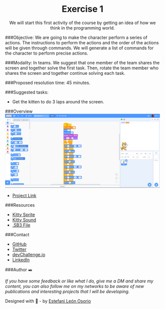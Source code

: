 <h1 align="center">Exercise 1</h1>

<div align="center">
We will start this first activity of the course by getting an idea of how we think in the programming world.
</div>

###Objective:
We are going to make the character perform a series of actions. The instructions to perform the actions and the order of the actions will be given through commands. We will generate a list of commands for the character to perform precise actions.

###Modality:
In teams. We suggest that one member of the team shares the screen and together solve the first task. Then, rotate the team member who shares the screen and together continue solving each task.

###Proposed resolution time:
45 minutes.

###Suggested tasks:
- Get the kitten to do 3 laps around the screen.

###Overview
![screenshot](https://github.com/EstefaniLeon/Back-end-with-Java-Globant-University/blob/main/Class%201/Activity%201/Exercise%201/Exercise%201.PNG)

- [Project Link](https://scratch.mit.edu/projects/828134021)

###Resources
- [Kitty Sprite](https://github.com/EstefaniLeon/Back-end-with-Java-Globant-University/blob/main/Class%201/Activity%201/Exercise%201/Kitty1.sprite3)
- [Kitty Sound](https://github.com/EstefaniLeon/Back-end-with-Java-Globant-University/blob/main/Class%201/Activity%201/Exercise%201/Miau.wav)
- [.SB3 File](https://github.com/EstefaniLeon/Back-end-with-Java-Globant-University/blob/main/Class%201/Activity%201/Exercise%201/Kitty-Class1-Ex1.sb3)

###Contact

- [GitHub](https://github.com/EstefaniLeon)
- [Twitter](https://twitter.com/Esleos1)
- [devChallenge.io](https://devchallenges.io/portfolio/EstefaniLeon)
- [LinkedIn](https://www.linkedin.com/in/estefani-leon-osorio-34a56a244/)

###Author ✒️

_If you have some feedback or like what I do, give me a DM and share my content, you can also follow me on my networks to be aware of new publications and interesting projects that I will be developing._

Designed with 💖 - by [Estefani León Osorio](https://github.com/EstefaniLeon)
